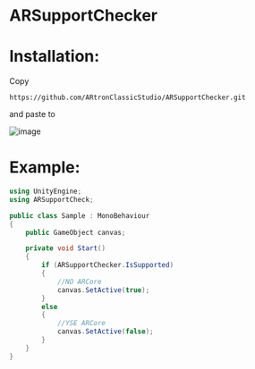 # ARSupportChecker

# Installation:
Copy 
```
https://github.com/ARtronClassicStudio/ARSupportChecker.git
```
and paste to 

![image](https://user-images.githubusercontent.com/68843488/202701019-00299f7b-d4f8-40e0-8530-2ec4d226bfe5.png)


# Example:

```C#
using UnityEngine;
using ARSupportCheck;

public class Sample : MonoBehaviour
{
    public GameObject canvas;

    private void Start()
    {
        if (ARSupportChecker.IsSupported)
        {
            //NO ARCore
            canvas.SetActive(true);
        }
        else
        {
            //YSE ARCore
            canvas.SetActive(false);
        }
    }
}
```
